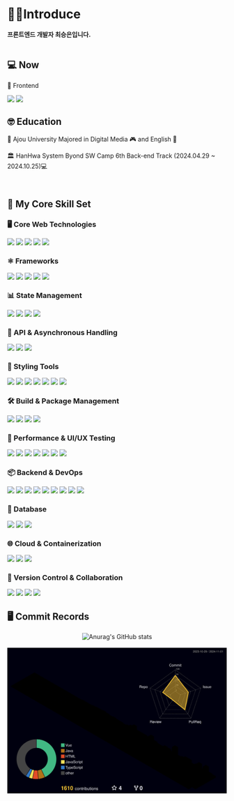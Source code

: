 

<div align=left>

# 👩‍💻Introduce
<b>프론트엔드 개발자 최승은입니다.</b>
<br/>
<br/>
## 💻 Now
 <p>🔭 Frontend </p>
 <img src="https://img.shields.io/badge/React-white?style=flat&logo=react&logoColor=61DAFB"/> 
 <img src="https://img.shields.io/badge/Typescript-white?style=flat&logo=typescript&logoColor=007ACC"> 
<br/>

## 🤓 Education
<p>🏫 Ajou University Majored in Digital Media 🎮 and English 📓</p>
<p>🏛️ HanHwa System Byond SW Camp 6th Back-end Track (2024.04.29 ~ 2024.10.25)💻</p>

<br/>

## 🚀 My Core Skill Set

### 🖥️ Core Web Technologies
<img src="https://img.shields.io/badge/HTML5-white?style=flat&logo=html5&logoColor=E34F26"/> 
<img src="https://img.shields.io/badge/CSS-white?&style=flat&logo=css3&logoColor=239120"> 
<img src="https://img.shields.io/badge/JavaScript-white?style=flat&logo=JavaScript&logoColor=F7DF1E"> 
<img src="https://img.shields.io/badge/Typescript-white?style=flat&logo=typescript&logoColor=007ACC"> 
<img src="https://img.shields.io/badge/jQuery-white?style=flat&logo=jquery&logoColor=0769AD">

### ⚛️ Frameworks
<img src="https://img.shields.io/badge/React-white?style=flat&logo=react&logoColor=61DAFB"/> 
<img src="https://img.shields.io/badge/Next.js-white?style=flat&logo=nextdotjs&logoColor=000000"> 
<img src="https://img.shields.io/badge/Vue.js-white?style=flat&logo=vue.js&logoColor=4FC08D"/> 
<img src="https://img.shields.io/badge/Svelte-white?style=flat&logo=svelte&logoColor=FF3E00"/>
<img src="https://img.shields.io/badge/Node.js-white?style=flat&logo=nodedotjs&logoColor=339933"/>

### 📊 State Management
<img src="https://img.shields.io/badge/Redux-white?style=flat&logo=redux&logoColor=764ABC"/>
<img src="https://img.shields.io/badge/Recoil-white?style=flat&logo=recoil&logoColor=3578E5"/>
<img src="https://img.shields.io/badge/Pinia-white?style=flat&logo=vue.js&logoColor=4FC08D"/>
<img src="https://img.shields.io/badge/Zustand-white?style=flat&logo=zustand&logoColor=5A67D8"/>

### 🔗 API & Asynchronous Handling
<img src="https://img.shields.io/badge/REST%20API-white?style=flat&logo=postman&logoColor=FF6C37"/> 
<img src="https://img.shields.io/badge/GraphQL-white?style=flat&logo=graphql&logoColor=E10098"/> 
<img src="https://img.shields.io/badge/Axios-white?style=flat&logo=axios&logoColor=5A67D8"/>

### 🎨 Styling Tools
<img src="https://img.shields.io/badge/Styled--Components-white?style=flat&logo=styled-components&logoColor=DB7093"/> 
<img src="https://img.shields.io/badge/Emotion-white?style=flat&logo=emotion&logoColor=C61C82"/> 
<img src="https://img.shields.io/badge/Tailwind%20CSS-white?style=flat&logo=tailwind-css&logoColor=06B6D4"/> 
<img src="https://img.shields.io/badge/Material--UI-white?style=flat&logo=mui&logoColor=007FFF"/>
<img src="https://img.shields.io/badge/Sass-white?style=flat&logo=sass&logoColor=CC6699"/> 
<img src="https://img.shields.io/badge/Bootstrap-white?style=flat&logo=bootstrap&logoColor=7952B3"/>
<img src="https://img.shields.io/badge/p5%20js-white?style=flat&logo=p5dotjs&logoColor=ED225D">

### 🛠️ Build & Package Management
<img src="https://img.shields.io/badge/Yarn-white?style=flat&logo=yarn&logoColor=2C8EBB"/> 
<img src="https://img.shields.io/badge/Webpack-white?style=flat&logo=webpack&logoColor=8DD6F9"/> 
<img src="https://img.shields.io/badge/Vite-white?style=flat&logo=vite&logoColor=646CFF"/>
<img src="https://img.shields.io/badge/Babel-white?style=flat&logo=babel&logoColor=F9DC3E"/>

### 🔎 Performance & UI/UX Testing
<img src="https://img.shields.io/badge/Lighthouse-white?style=flat&logo=lighthouse&logoColor=F44B21"/> 
<img src="https://img.shields.io/badge/Storybook-white?style=flat&logo=storybook&logoColor=FF4785"/> 
<img src="https://img.shields.io/badge/Chromatic-white?style=flat&logo=chromatic&logoColor=F25C7E"/> 
<img src="https://img.shields.io/badge/Jest-white?style=flat&logo=jest&logoColor=C21325"/> 
<img src="https://img.shields.io/badge/React%20Testing%20Library-white?style=flat&logo=testing-library&logoColor=E33332"/> 
<img src="https://img.shields.io/badge/Cypress-white?style=flat&logo=cypress&logoColor=17202C"/> 
<img src="https://img.shields.io/badge/Playwright-white?style=flat&logo=playwright&logoColor=2EAD33"/>

### 📦 Backend & DevOps
<img src="https://img.shields.io/badge/Java-white?style=flat&logo=OpenJDK&logoColor=007396"/> 
<img src="https://img.shields.io/badge/SpringBoot-white?style=flat&logo=springboot&logoColor=6DB33F"/>
<img src="https://img.shields.io/badge/Spring%20Security-white?style=flat&logo=springsecurity&logoColor=6DB33F"/>
<img src="https://img.shields.io/badge/NGINX-white?style=flat&logo=nginx&logoColor=009639"/> 
<img src="https://img.shields.io/badge/HAProxy-white?style=flat&logo=haproxy&logoColor=000000"/>
<img src="https://img.shields.io/badge/Node%20Exporter-white?style=flat&logo=prometheus&logoColor=E6522C"/>
<img src="https://img.shields.io/badge/ApacheJmeter-white?style=flat&logo=apachejmeter&logoColor=D22128"/>
<img src="https://img.shields.io/badge/Prometheus-white?style=flat&logo=prometheus&logoColor=E6522C"/> 
<img src="https://img.shields.io/badge/Grafana-white?style=flat&logo=grafana&logoColor=F46800"/>

### 💽  Database
<img src="https://img.shields.io/badge/MongoDB-white?style=flat&logo=mongodb&logoColor=47A248"/>
<img src="https://img.shields.io/badge/MariaDB-white?style=flat&logo=mariadb&logoColor=003545"/> 
<img src="https://img.shields.io/badge/MySQL-white?style=flat&logo=mysql&logoColor=4479A1"/>

### 🌐 Cloud & Containerization
<img src="https://img.shields.io/badge/Docker-white?style=flat&logo=docker&logoColor=2496ED"/> 
<img src="https://img.shields.io/badge/Kubernetes-white?style=flat&logo=kubernetes&logoColor=326CE5"/>
<img src="https://img.shields.io/badge/Jenkins-white?style=flat&logo=jenkins&logoColor=D24939"/> 

### 🔄 Version Control & Collaboration
<img src="https://img.shields.io/badge/Git-white?style=flat&logo=git&logoColor=F05032"/> 
<img src="https://img.shields.io/badge/GitHub-white?style=flat&logo=github&logoColor=181717"/> 
<img src="https://img.shields.io/badge/GitLab-white?style=flat&logo=gitlab&logoColor=FC6D26"/> 
<img src="https://img.shields.io/badge/CI%2FCD-white?style=flat&logo=githubactions&logoColor=2088FF"/>


## 🖥 Commit Records
<div align=center>
 
![Anurag's GitHub stats](https://github-readme-stats.vercel.app/api?username=xeunnie&show_icons=true&count_private=true&theme=catppuccin_latte)<br>
<br>
![](./profile-3d-contrib/profile-night-rainbow.svg)
</div>
